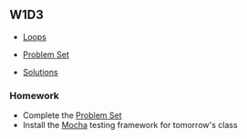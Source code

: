 ## W1D3

+ [Loops][loops]


+ [Problem Set][problems-w1d3]
+ [Solutions][solutions-w1d3]


### Homework

+ Complete the [Problem Set][problems-w1d3]
+ Install the [Mocha] testing framework for tomorrow's class

[loops]: ./notes/loops.md
[problems-w1d3]: ./problems/problem_set.md
[solutions-w1d3]: ./problems/solution.js
[mocha]: /week_1/d4/notes/mocha.md
